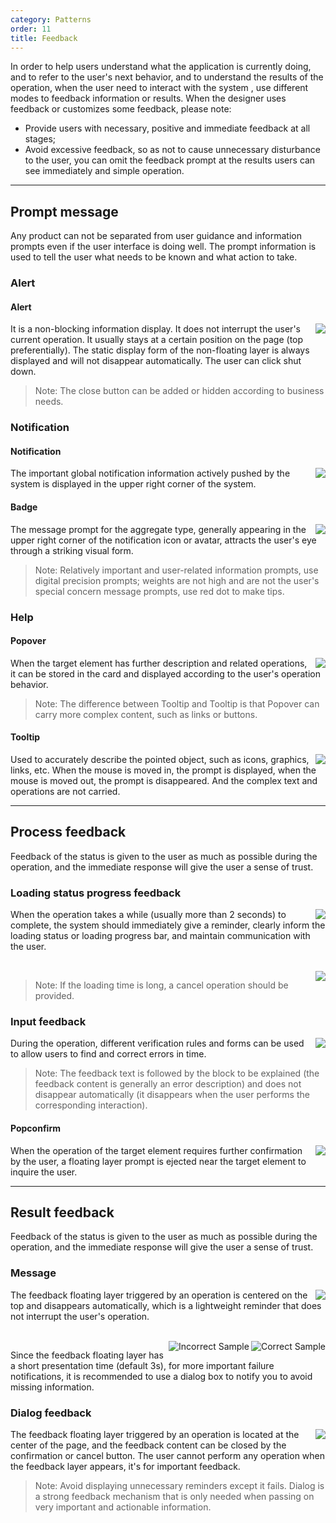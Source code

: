 ```yaml
---
category: Patterns
order: 11
title: Feedback
---
```


In order to help users understand what the application is currently doing, and to refer to the user's next behavior, and to understand the results of the operation, when the user need to interact with the system , use different modes to feedback information or results. When the designer uses feedback or customizes some feedback, please note:

- Provide users with necessary, positive and immediate feedback at all stages;
- Avoid excessive feedback, so as not to cause unnecessary disturbance to the user, you can omit the feedback prompt at the results users can see immediately and simple operation.

---

## Prompt message

Any product can not be separated from user guidance and information prompts even if the user interface is doing well. The prompt information is used to tell the user what needs to be known and what action to take.

### Alert

#### Alert

<img class="preview-img no-padding" align="right" src="https://gw.alipayobjects.com/zos/rmsportal/eviVRYTdxOxOfVENLnxq.png">

It is a non-blocking information display. It does not interrupt the user's current operation. It usually stays at a certain position on the page (top preferentially). The static display form of the non-floating layer is always displayed and will not disappear automatically. The user can click shut down.

> Note: The close button can be added or hidden according to business needs.

### Notification

#### Notification

<img class="preview-img no-padding" align="right" src="https://gw.alipayobjects.com/zos/rmsportal/nElczRfDzAXRZSkpiJBQ.png" description="Used when the notification content is complex">

The important global notification information actively pushed by the system is displayed in the upper right corner of the system.

#### Badge

<img class="preview-img no-padding" align="right" src="https://gw.alipayobjects.com/zos/rmsportal/bVonmOmmkuvybQxTDGTC.png" description="When there is an icon, it is usually in the upper right corner of the icon; in the case of no icon, it is usually at the back of the title.">

The message prompt for the aggregate type, generally appearing in the upper right corner of the notification icon or avatar, attracts the user's eye through a striking visual form.

> Note: Relatively important and user-related information prompts, use digital precision prompts; weights are not high and are not the user's special concern message prompts, use red dot to make tips.

### Help

#### Popover

<img class="preview-img no-padding" align="right" src="https://gw.alipayobjects.com/zos/rmsportal/zsPOjQqkiwMnMhIsbDHz.png">

When the target element has further description and related operations, it can be stored in the card and displayed according to the user's operation behavior.

> Note: The difference between Tooltip and Tooltip is that Popover can carry more complex content, such as links or buttons.

#### Tooltip

<img class="preview-img no-padding" align="right" src="https://gw.alipayobjects.com/zos/rmsportal/CKDiGEsluwkRRGqujpgv.png">

Used to accurately describe the pointed object, such as icons, graphics, links, etc. When the mouse is moved in, the prompt is displayed, when the mouse is moved out, the prompt is disappeared. And the complex text and operations are not carried.

---

## Process feedback

Feedback of the status is given to the user as much as possible during the operation, and the immediate response will give the user a sense of trust.

### Loading status progress feedback

<img class="preview-img no-padding" align="right" src="https://gw.alipayobjects.com/zos/rmsportal/cHaaqZTvzgCZiYUnfNom.png" description="Used when users don't have to wait for a long time to load.">

When the operation takes a while (usually more than 2 seconds) to complete, the system should immediately give a reminder, clearly inform the loading status or loading progress bar, and maintain communication with the user.

<br />

<img class="preview-img no-padding" align="right" src="https://gw.alipayobjects.com/zos/rmsportal/cHaaqZTvzgCZiYUnfNom.png" description="Used when the operation takes a long time to complete, showing the current progress and status of the operation.">

> Note: If the loading time is long, a cancel operation should be provided.

### Input feedback

<img class="preview-img no-padding" align="right" src="https://gw.alipayobjects.com/zos/rmsportal/CCeqqndHQgWnqVqvRptA.png">

During the operation, different verification rules and forms can be used to allow users to find and correct errors in time.

> Note: The feedback text is followed by the block to be explained (the feedback content is generally an error description) and does not disappear automatically (it disappears when the user performs the corresponding interaction).

#### Popconfirm

<img class="preview-img no-padding" align="right" src="https://gw.alipayobjects.com/zos/rmsportal/lPZZxOAakfNhwfrpRPht.png" description="The interaction form is lighter than the full-screen centered mode dialog.">

When the operation of the target element requires further confirmation by the user, a floating layer prompt is ejected near the target element to inquire the user.

---

## Result feedback

Feedback of the status is given to the user as much as possible during the operation, and the immediate response will give the user a sense of trust.

### Message

<img class="preview-img no-padding" align="right" src="https://gw.alipayobjects.com/zos/rmsportal/pqJMJfJGLkYTDbLyJwIg.png" description="When users don't have to wait for a long time to load.">

The feedback floating layer triggered by an operation is centered on the top and disappears automatically, which is a lightweight reminder that does not interrupt the user's operation.

<br />

<img class="preview-img no-padding good" align="right" src="https://gw.alipayobjects.com/zos/rmsportal/DrKzGoqfLRtrPuZaHUiq.png" alt="Correct Sample" description="Important failure messages suggest using dialog box prompts and telling the reason for the failure.">
<img class="preview-img no-padding bad" align="right" src="https://gw.alipayobjects.com/zos/rmsportal/akPBJQUiUWNsULtGOnyx.png" alt="Incorrect Sample" description="Lightweight prompts are not recommended for important failure messages.">

Since the feedback floating layer has a short presentation time (default 3s), for more important failure notifications, it is recommended to use a dialog box to notify you to avoid missing information.

### Dialog feedback

<img class="preview-img no-padding" align="right" src="https://gw.alipayobjects.com/zos/rmsportal/OTzldmUjUgERMbUCHwzt.png">

The feedback floating layer triggered by an operation is located at the center of the page, and the feedback content can be closed by the confirmation or cancel button. The user cannot perform any operation when the feedback layer appears, it's for important feedback.

> Note: Avoid displaying unnecessary reminders except it fails. Dialog is a strong feedback mechanism that is only needed when passing on very important and actionable information.
